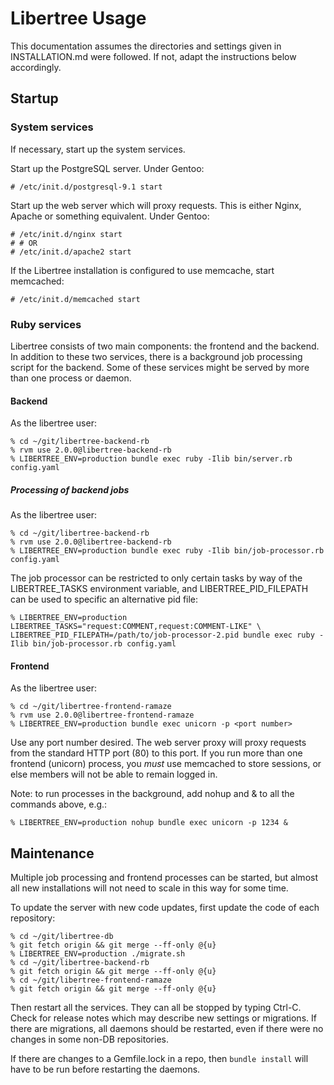 # Libertree Usage

This documentation assumes the directories and settings given in
INSTALLATION.md were followed.  If not, adapt the instructions below
accordingly.

## Startup

### System services

If necessary, start up the system services.

Start up the PostgreSQL server.  Under Gentoo:

    # /etc/init.d/postgresql-9.1 start

Start up the web server which will proxy requests.  This is either Nginx,
Apache or something equivalent.  Under Gentoo:

    # /etc/init.d/nginx start
    # # OR
    # /etc/init.d/apache2 start

If the Libertree installation is configured to use memcache, start memcached:

    # /etc/init.d/memcached start

### Ruby services

Libertree consists of two main components: the frontend and the
backend.  In addition to these two services, there is a background job
processing script for the backend.  Some of these services might be
served by more than one process or daemon.

#### Backend

As the libertree user:

    % cd ~/git/libertree-backend-rb
    % rvm use 2.0.0@libertree-backend-rb
    % LIBERTREE_ENV=production bundle exec ruby -Ilib bin/server.rb config.yaml

##### Processing of backend jobs

As the libertree user:

    % cd ~/git/libertree-backend-rb
    % rvm use 2.0.0@libertree-backend-rb
    % LIBERTREE_ENV=production bundle exec ruby -Ilib bin/job-processor.rb config.yaml

The job processor can be restricted to only certain tasks by way of the LIBERTREE_TASKS
environment variable, and LIBERTREE_PID_FILEPATH can be used to specific an alternative
pid file:

    % LIBERTREE_ENV=production LIBERTREE_TASKS="request:COMMENT,request:COMMENT-LIKE" \
    LIBERTREE_PID_FILEPATH=/path/to/job-processor-2.pid bundle exec ruby -Ilib bin/job-processor.rb config.yaml


#### Frontend

As the libertree user:

    % cd ~/git/libertree-frontend-ramaze
    % rvm use 2.0.0@libertree-frontend-ramaze
    % LIBERTREE_ENV=production bundle exec unicorn -p <port number>


Use any port number desired.  The web server proxy will proxy requests from the
standard HTTP port (80) to this port.  If you run more than one frontend
(unicorn) process, you _must_ use memcached to store sessions, or else members
will not be able to remain logged in.

Note: to run processes in the background, add nohup and & to all the commands above, e.g.:

    % LIBERTREE_ENV=production nohup bundle exec unicorn -p 1234 &

## Maintenance

Multiple job processing and frontend processes can be started, but almost all
new installations will not need to scale in this way for some time.

To update the server with new code updates, first update the code of each
repository:

    % cd ~/git/libertree-db
    % git fetch origin && git merge --ff-only @{u}
    % LIBERTREE_ENV=production ./migrate.sh
    % cd ~/git/libertree-backend-rb
    % git fetch origin && git merge --ff-only @{u}
    % cd ~/git/libertree-frontend-ramaze
    % git fetch origin && git merge --ff-only @{u}

Then restart all the services.  They can all be stopped by typing Ctrl-C. Check
for release notes which may describe new settings or migrations.  If there are
migrations, all daemons should be restarted, even if there were no changes in
some non-DB repositories.

If there are changes to a Gemfile.lock in a repo, then `bundle install` will have
to be run before restarting the daemons.

